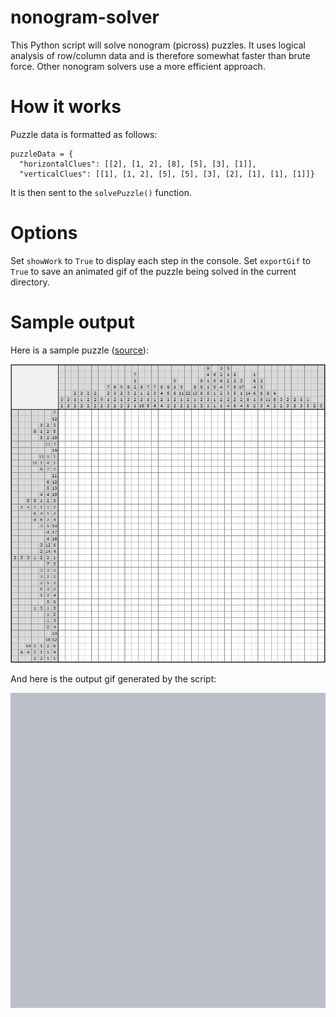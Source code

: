 # nonogram-solver
This Python script will solve nonogram (picross) puzzles. It uses logical analysis of row/column data and is therefore somewhat faster than brute force. Other nonogram solvers use a more efficient approach.

# How it works
Puzzle data is formatted as follows:
```
puzzleData = {
  "horizontalClues": [[2], [1, 2], [8], [5], [3], [1]], 
  "verticalClues": [[1], [1, 2], [5], [5], [3], [2], [1], [1], [1]]}
```
It is then sent to the `solvePuzzle()` function.

# Options
Set `showWork` to `True` to display each step in the console.
Set `exportGif` to `True` to save an animated gif of the puzzle being solved in the current directory.

# Sample output
Here is a sample puzzle ([source](https://www.nonograms.org/nonograms/i/47433)):

![bird nonogram blank](images/bird_nonogram_blank.png)

And here is the output gif generated by the script:

![bird nonogram output](images/bird_nonogram.gif)
